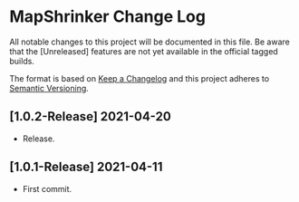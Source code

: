 # MapShrinker Change Log
All notable changes to this project will be documented in this file. Be aware that the [Unreleased] features are not yet available in the official tagged builds.

The format is based on [Keep a Changelog](http://keepachangelog.com/) 
and this project adheres to [Semantic Versioning](http://semver.org/).

## [1.0.2-Release] 2021-04-20
- Release.

## [1.0.1-Release] 2021-04-11
- First commit.
